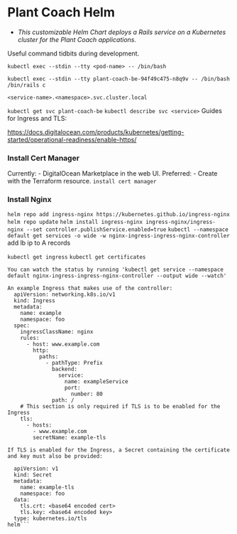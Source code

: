 # Plant Coach Helm
- *This customizable Helm Chart deploys a Rails service on a Kubernetes cluster for the Plant Coach applications.*

Useful command tidbits during development.

`kubectl exec --stdin --tty <pod-name> -- /bin/bash`

`kubectl exec --stdin --tty plant-coach-be-94f49c475-n8q9v -- /bin/bash `
`/bin/rails c`

`<service-name>.<namespace>.svc.cluster.local`

`kubectl get svc plant-coach-be`
`kubectl describe svc <service>`
Guides for Ingress and TLS:

https://docs.digitalocean.com/products/kubernetes/getting-started/operational-readiness/enable-https/


### Install Cert Manager
  Currently:
    - DigitalOcean Marketplace in the web UI.
  Preferred:
    - Create with the Terraform resource.
`install cert manager`

### Install Nginx
`helm repo add ingress-nginx https://kubernetes.github.io/ingress-nginx`
`helm repo update`
`helm install ingress-nginx ingress-nginx/ingress-nginx --set controller.publishService.enabled=true`
`kubectl --namespace default get services -o wide -w nginx-ingress-ingress-nginx-controller`
add   lb ip to A records

`kubectl get ingress`
`kubectl get certificates`



```
You can watch the status by running 'kubectl get service --namespace default nginx-ingress-ingress-nginx-controller --output wide --watch'

An example Ingress that makes use of the controller:
  apiVersion: networking.k8s.io/v1
  kind: Ingress
  metadata:
    name: example
    namespace: foo
  spec:
    ingressClassName: nginx
    rules:
      - host: www.example.com
        http:
          paths:
            - pathType: Prefix
              backend:
                service:
                  name: exampleService
                  port:
                    number: 80
              path: /
    # This section is only required if TLS is to be enabled for the Ingress
    tls:
      - hosts:
        - www.example.com
        secretName: example-tls

If TLS is enabled for the Ingress, a Secret containing the certificate and key must also be provided:

  apiVersion: v1
  kind: Secret
  metadata:
    name: example-tls
    namespace: foo
  data:
    tls.crt: <base64 encoded cert>
    tls.key: <base64 encoded key>
  type: kubernetes.io/tls
helm```
